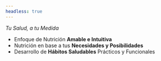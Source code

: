 ```yaml
---
headless: true
---
```

*Tu Salud, a tu Medida*

- Enfoque de Nutrición **Amable e Intuitiva**
- Nutrición en base a tus **Necesidades y Posibilidades**
- Desarrollo de **Hábitos Saludables** Prácticos y Funcionales